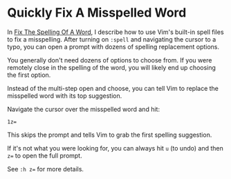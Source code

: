 # Quickly Fix A Misspelled Word

In [Fix The Spelling Of A Word](fix-the-spelling-of-a-word.md), I describe how
to use Vim's built-in spell files to fix a misspelling. After turning on
`:spell` and navigating the cursor to a typo, you can open a prompt with dozens
of spelling replacement options.

You generally don't need dozens of options to choose from. If you were remotely
close in the spelling of the word, you will likely end up choosing the first
option.

Instead of the multi-step open and choose, you can tell Vim to replace the
misspelled word with its top suggestion.

Navigate the cursor over the misspelled word and hit:

```
1z=
```

This skips the prompt and tells Vim to grab the first spelling suggestion.

If it's not what you were looking for, you can always hit `u` (to undo) and
then `z=` to open the full prompt.

See `:h z=` for more details.
